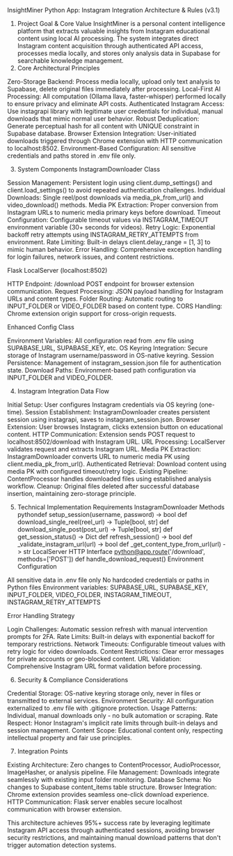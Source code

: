 InsightMiner Python App: Instagram Integration Architecture & Rules (v3.1)
1. Project Goal & Core Value
InsightMiner is a personal content intelligence platform that extracts valuable insights from Instagram educational content using local AI processing. The system integrates direct Instagram content acquisition through authenticated API access, processes media locally, and stores only analysis data in Supabase for searchable knowledge management.
2. Core Architectural Principles

Zero-Storage Backend: Process media locally, upload only text analysis to Supabase, delete original files immediately after processing.
Local-First AI Processing: All computation (Ollama llava, faster-whisper) performed locally to ensure privacy and eliminate API costs.
Authenticated Instagram Access: Use instagrapi library with legitimate user credentials for individual, manual downloads that mimic normal user behavior.
Robust Deduplication: Generate perceptual hash for all content with UNIQUE constraint in Supabase database.
Browser Extension Integration: User-initiated downloads triggered through Chrome extension with HTTP communication to localhost:8502.
Environment-Based Configuration: All sensitive credentials and paths stored in .env file only.

3. System Components
InstagramDownloader Class

Session Management: Persistent login using client.dump_settings() and client.load_settings() to avoid repeated authentication challenges.
Individual Downloads: Single reel/post downloads via media_pk_from_url() and video_download() methods.
Media PK Extraction: Proper conversion from Instagram URLs to numeric media primary keys before download.
Timeout Configuration: Configurable timeout values via INSTAGRAM_TIMEOUT environment variable (30+ seconds for videos).
Retry Logic: Exponential backoff retry attempts using INSTAGRAM_RETRY_ATTEMPTS from environment.
Rate Limiting: Built-in delays client.delay_range = [1, 3] to mimic human behavior.
Error Handling: Comprehensive exception handling for login failures, network issues, and content restrictions.

Flask LocalServer (localhost:8502)

HTTP Endpoint: /download POST endpoint for browser extension communication.
Request Processing: JSON payload handling for Instagram URLs and content types.
Folder Routing: Automatic routing to INPUT_FOLDER or VIDEO_FOLDER based on content type.
CORS Handling: Chrome extension origin support for cross-origin requests.

Enhanced Config Class

Environment Variables: All configuration read from .env file using SUPABASE_URL, SUPABASE_KEY, etc.
OS Keyring Integration: Secure storage of Instagram username/password in OS-native keyring.
Session Persistence: Management of instagram_session.json file for authentication state.
Download Paths: Environment-based path configuration via INPUT_FOLDER and VIDEO_FOLDER.

4. Instagram Integration Data Flow

Initial Setup: User configures Instagram credentials via OS keyring (one-time).
Session Establishment: InstagramDownloader creates persistent session using instagrapi, saves to instagram_session.json.
Browser Extension: User browses Instagram, clicks extension button on educational content.
HTTP Communication: Extension sends POST request to localhost:8502/download with Instagram URL.
URL Processing: LocalServer validates request and extracts Instagram URL.
Media PK Extraction: InstagramDownloader converts URL to numeric media PK using client.media_pk_from_url().
Authenticated Retrieval: Download content using media PK with configured timeout/retry logic.
Existing Pipeline: ContentProcessor handles downloaded files using established analysis workflow.
Cleanup: Original files deleted after successful database insertion, maintaining zero-storage principle.

5. Technical Implementation Requirements
InstagramDownloader Methods
pythondef setup_session(username, password) -> bool
def download_single_reel(reel_url) -> Tuple[bool, str]
def download_single_post(post_url) -> Tuple[bool, str]
def get_session_status() -> Dict
def refresh_session() -> bool
def _validate_instagram_url(url) -> bool
def _get_content_type_from_url(url) -> str
LocalServer HTTP Interface
python@app.route('/download', methods=['POST'])
def handle_download_request()
Environment Configuration

All sensitive data in .env file only
No hardcoded credentials or paths in Python files
Environment variables: SUPABASE_URL, SUPABASE_KEY, INPUT_FOLDER, VIDEO_FOLDER, INSTAGRAM_TIMEOUT, INSTAGRAM_RETRY_ATTEMPTS

Error Handling Strategy

Login Challenges: Automatic session refresh with manual intervention prompts for 2FA.
Rate Limits: Built-in delays with exponential backoff for temporary restrictions.
Network Timeouts: Configurable timeout values with retry logic for video downloads.
Content Restrictions: Clear error messages for private accounts or geo-blocked content.
URL Validation: Comprehensive Instagram URL format validation before processing.

6. Security & Compliance Considerations

Credential Storage: OS-native keyring storage only, never in files or transmitted to external services.
Environment Security: All configuration externalized to .env file with .gitignore protection.
Usage Patterns: Individual, manual downloads only - no bulk automation or scraping.
Rate Respect: Honor Instagram's implicit rate limits through built-in delays and session management.
Content Scope: Educational content only, respecting intellectual property and fair use principles.

7. Integration Points

Existing Architecture: Zero changes to ContentProcessor, AudioProcessor, ImageHasher, or analysis pipeline.
File Management: Downloads integrate seamlessly with existing input folder monitoring.
Database Schema: No changes to Supabase content_items table structure.
Browser Integration: Chrome extension provides seamless one-click download experience.
HTTP Communication: Flask server enables secure localhost communication with browser extension.

This architecture achieves 95%+ success rate by leveraging legitimate Instagram API access through authenticated sessions, avoiding browser security restrictions, and maintaining manual download patterns that don't trigger automation detection systems.